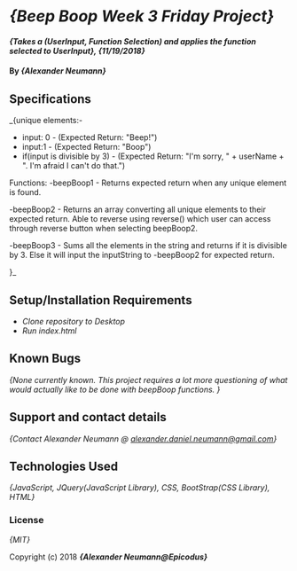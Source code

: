 # _{Beep Boop Week 3 Friday Project}_

#### _{Takes a (UserInput, Function Selection) and applies the function selected to UserInput}, {11/19/2018}_

#### By _**{Alexander Neumann}**_

## Specifications

_{unique elements:-
- input: 0                         - (Expected Return: "Beep!")
- input:1                          - (Expected Return: "Boop")
- if(input is divisible by 3)      - (Expected Return: "I'm sorry, " + userName + ". I'm afraid I can't do that.")

Functions:
  -beepBoop1 - Returns expected return when any unique element is found.

  -beepBoop2 - Returns an array converting all unique elements to their expected return. Able to reverse using reverse() which user can access through reverse button when selecting beepBoop2.

  -beepBoop3 - Sums all the elements in the string and returns if it is divisible by 3. Else it will input the inputString to -beepBoop2 for expected return.

}_

## Setup/Installation Requirements

* _Clone repository to Desktop_
* _Run index.html_

## Known Bugs

_{None currently known. This project requires a lot more questioning of what would actually like to be done with beepBoop functions. }_

## Support and contact details

_{Contact Alexander Neumann @ alexander.daniel.neumann@gmail.com}_

## Technologies Used

_{JavaScript, JQuery(JavaScript Library), CSS, BootStrap(CSS Library), HTML}_

### License

*{MIT}*

Copyright (c) 2018 **_{Alexander Neumann@Epicodus}_**
